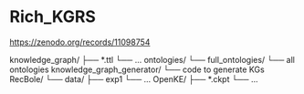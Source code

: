 # Rich_KGRS

https://zenodo.org/records/11098754

knowledge_graph/
├── *.ttl
└── ...
ontologies/
└── full_ontologies/
    └── all ontologies
knowledge_graph_generator/
└── code to generate KGs
RecBole/
└── data/
    ├── exp1
    └── ...
OpenKE/
├── *.ckpt
└── ...
